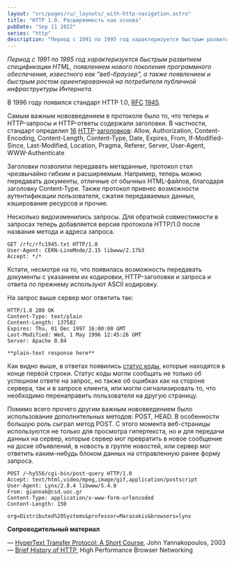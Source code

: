 ```yaml
---
layout: "src/pages/ru/_layouts/_with-http-navigation.astro"
title: "HTTP 1.0. Расширяемость как основа"
pubDate: "Sep 11 2022"
series: "http"
description: "Период с 1991 по 1995 год характеризуется быстрым развитием спецификации HTML, появлением нового поколения программного обеспечения, известного как 'веб-браузер', а также появлением и быстрым ростом ориентированной на потребителя публичной инфраструктуры Интернета."
---
```


_Период с 1991 по 1995 год характеризуется быстрым развитием спецификации HTML, появлением нового поколения программного обеспечения, известного как "веб-браузер", а также появлением и быстрым ростом ориентированной на потребителя публичной инфраструктуры Интернета._

В 1996 году появился стандарт HTTP 1.0, [RFC](https://tools.ietf.org/html/rfc1945) [1945](https://tools.ietf.org/html/rfc1945).

Самым важным нововведением в протоколе было то, что теперь и HTTP-запросы и HTTP-ответы содержали заголовки. В частности, стандарт определил [16](https://www.rfc-editor.org/rfc/rfc1945#section-10) [HTTP](https://www.rfc-editor.org/rfc/rfc1945#section-10)\-[заголовков](https://www.rfc-editor.org/rfc/rfc1945#section-10): Allow, Authorization, Content-Encoding, Content-Length, Content-Type, Date, Expires, From, If-Modified-Since, Last-Modified, Location, Pragma, Referer, Server, User-Agent, WWW-Authenticate

Заголовки позволили передавать метаданные, протокол стал чрезвычайно гибким и расширяемым. Например, теперь можно передавать документы, отличные от обычных HTML-файлов, благодаря заголовку Content-Type. Также протокол привнес возможности аутентификации пользователя, сжатия передаваемых данных, кэширование ресурсов и прочие.

Несколько видоизменились запросы. Для обратной совместимости в запросах теперь добавляется версия протокола HTTP/1.0 после названия метода и адреса запроса.

```
GET /rfc/rfc1945.txt HTTP/1.0
User-Agent: CERN-LineMode/2.15 libwww/2.17b3
Accept: */*
```

Кстати, несмотря на то, что появилась возможность передавать документы с указанием их кодировки, HTTP-заголовки и запроса и ответа по прежнему используют ASCII кодировку.

На запрос выше сервер мог ответить так:

```
HTTP/1.0 200 OK
Content-Type: text/plain
Content-Length: 137582
Expires: Thu, 01 Dec 1997 16:00:00 GMT
Last-Modified: Wed, 1 May 1996 12:45:26 GMT
Server: Apache 0.84

**plain-text response here**
```

Как видно выше, в ответах появились [статус коды](https://www.rfc-editor.org/rfc/rfc1945#section-9), которые находятся в конце первой строки. Статус коды могли сообщать не только об успешном ответе на запрос, но также об ошибках как на стороне сервера, так и в запросе клиента, или могли сигнализировать то, что необходимо перенаправить пользователя на другую страницу.

Помимо всего прочего другим важным нововведением было использование дополнительных методов: POST, HEAD. В особенности большую роль сыграл метод POST. С этого момента веб-страницы используются не только для просмотра гипертекста, но и для передачи данных на сервер, которые сервер мог превратить в новое сообщение на доске объявлений, в новость в группе новостей, или сервер мог ответить каким-нибудь блоком данных на отправленную ранее форму запроса.

```
POST /~hy556/cgi-bin/post-query HTTP/1.0
Accept: text/html,video/mpeg,image/gif,application/postscript
User-Agent: Lynx/2.8.4 libwww/5.4.0
From: giannak@csd.uoc.gr
Content-Type: application/x-www-form-urlencoded
Content-Length: 150

org=Distributed%20Systems&professor=Marazakis&browsers=lynx
```

**Сопроводительный материал**

— [HyperText Transfer Protocol: A Short Course](https://condor.depaul.edu/dmumaugh/readings/handouts/SE435/HTTP/), John Yannakopoulos, 2003  
— [Brief History of HTTP](https://hpbn.co/brief-history-of-http/), High Performance Browser Networking
